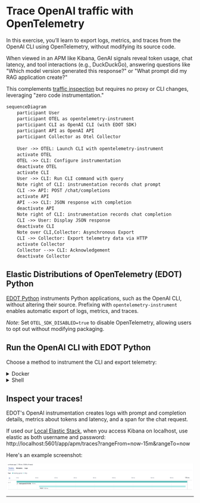 # Trace OpenAI traffic with OpenTelemetry

In this exercise, you’ll learn to export logs, metrics, and traces from the
OpenAI CLI using OpenTelemetry, without modifying its source code.

When viewed in an APM like Kibana, GenAI signals reveal token usage, chat
latency, and tool interactions (e.g., DuckDuckGo), answering questions like
"Which model version generated this response?" or "What prompt did my RAG
application create?"

This complements [traffic inspection][prev] but requires no proxy or CLI
changes, leveraging "zero code instrumentation."


```mermaid
sequenceDiagram
    participant User
    participant OTEL as opentelemetry-instrument
    participant CLI as OpenAI CLI (with EDOT SDK)
    participant API as OpenAI API
    participant Collector as Otel Collector

    User ->> OTEL: Launch CLI with opentelemetry-instrument
    activate OTEL
    OTEL ->> CLI: Configure instrumentation
    deactivate OTEL
    activate CLI
    User ->> CLI: Run CLI command with query
    Note right of CLI: instrumentation records chat prompt
    CLI ->> API: POST /chat/completions
    activate API
    API -->> CLI: JSON response with completion
    deactivate API
    Note right of CLI: instrumentation records chat completion
    CLI ->> User: Display JSON response
    deactivate CLI
    Note over CLI,Collector: Asynchronous Export
    CLI ->> Collector: Export telemetry data via HTTP
    activate Collector
    Collector -->> CLI: Acknowledgement
    deactivate Collector
```

## Elastic Distributions of OpenTelemetry (EDOT) Python

[EDOT Python][edot-python] instruments Python applications, such as the OpenAI
CLI, without altering their source. Prefixing with `opentelemetry-instrument`
enables automatic export of logs, metrics, and traces.

*Note*: Set `OTEL_SDK_DISABLED=true` to disable OpenTelemetry, allowing users
to opt out without modifying packaging.

## Run the OpenAI CLI with EDOT Python

Choose a method to instrument the CLI and export telemetry:

<details>
<summary>Docker</summary>

```bash
docker compose run --build --rm cli
# or to disable opentelemetry-instrument without changing your Dockerfile
docker compose run --env OTEL_SDK_DISABLED=true --build --rm cli
```

</details>

<details>
<summary>Shell</summary>

Install dependencies from [requirements.txt](requirements.txt).
```bash
pip install -r requirements.txt
```

Bootstrap instrumentation (this only needs to happen once):
```bash
edot-bootstrap --action=install
```

Run the CLI (notice the prefix of `opentelemetry-instrument):
```bash
dotenv -f ../.env run --no-override -- sh -c 'opentelemetry-instrument \
  openai api chat.completions.create \
  -t 0 -m ${CHAT_MODEL} \
  --message user "Answer in up to 3 words: Which ocean contains Bouvet Island?"'
```

</details>

## Inspect your traces!

EDOT's OpenAI instrumentation creates logs with prompt and completion details,
metrics about tokens and latency, and a span for the chat request.

If used our [Local Elastic Stack](../README.md#local-elastic-stack), when you
access Kibana on localhost, use elastic as both username and password:
http://localhost:5601/app/apm/traces?rangeFrom=now-15m&rangeTo=now

Here's an example screenshot:

![kibana screenshot](kibana.jpg)

---
[prev]: ../02-proxy
[first]: ../01-start
[edot-python]: https://github.com/elastic/elastic-otel-python

